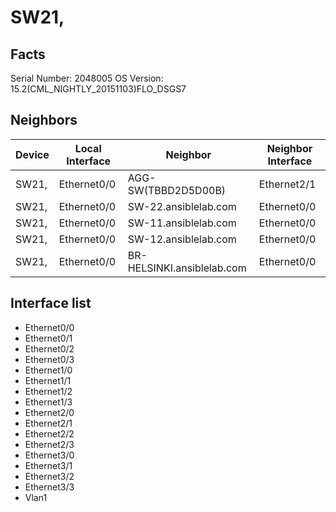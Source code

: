 # SW21,
## Facts

Serial Number: 2048005
OS Version: 15.2(CML_NIGHTLY_20151103)FLO_DSGS7

## Neighbors

| Device | Local Interface | Neighbor | Neighbor Interface |
|--------|-----------------|----------|--------------------|
| SW21, | Ethernet0/0 | AGG-SW(TBBD2D5D00B) | Ethernet2/1 |
| SW21, | Ethernet0/0 | SW-22.ansiblelab.com | Ethernet0/0 |
| SW21, | Ethernet0/0 | SW-11.ansiblelab.com | Ethernet0/0 |
| SW21, | Ethernet0/0 | SW-12.ansiblelab.com | Ethernet0/0 |
| SW21, | Ethernet0/0 | BR-HELSINKI.ansiblelab.com | Ethernet0/0 |

## Interface list
 - Ethernet0/0
 - Ethernet0/1
 - Ethernet0/2
 - Ethernet0/3
 - Ethernet1/0
 - Ethernet1/1
 - Ethernet1/2
 - Ethernet1/3
 - Ethernet2/0
 - Ethernet2/1
 - Ethernet2/2
 - Ethernet2/3
 - Ethernet3/0
 - Ethernet3/1
 - Ethernet3/2
 - Ethernet3/3
 - Vlan1

